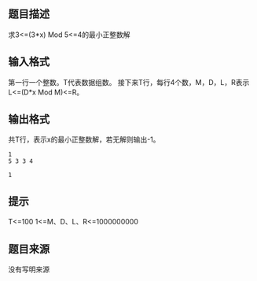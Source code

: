 


## 题目描述
求3<=(3*x) Mod 5<=4的最小正整数解
## 输入格式
第一行一个整数。T代表数据组数。
接下来T行，每行4个数，M，D，L，R表示L<=(D*x Mod M)<=R。
## 输出格式
共T行，表示x的最小正整数解，若无解则输出-1。

```input1
1
5 3 3 4

```

```output1
1
```

## 提示
T<=100
1<=M、D、L、R<=1000000000
## 题目来源
没有写明来源


